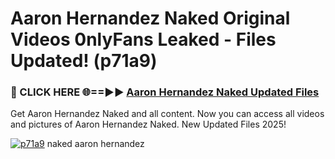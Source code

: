 # Aaron Hernandez Naked Original Videos 0nlyFans Leaked - Files Updated! (p71a9)

<h3>🔴 CLICK HERE 🌐==►► <a href="https://tinyurl.com/up5wt9bj" rel="nofollow">Aaron Hernandez Naked Updated Files</a></h3>

Get Aaron Hernandez Naked and all content. Now you can access all videos and pictures of Aaron Hernandez Naked. New Updated Files 2025!

[![p71a9](https://i.imgur.com/ABiUzMV.gif)](https://tinyurl.com/up5wt9bj)
naked aaron hernandez